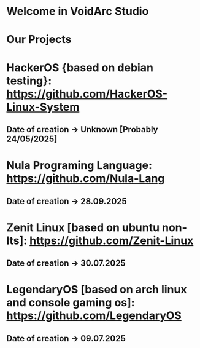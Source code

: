 # Welcome in VoidArc Studio

# Our Projects

# HackerOS {based on debian testing}: https://github.com/HackerOS-Linux-System
## Date of creation -> Unknown [Probably 24/05/2025]
# Nula Programing Language: https://github.com/Nula-Lang 
## Date of creation -> 28.09.2025
# Zenit Linux [based on ubuntu non-lts]: https://github.com/Zenit-Linux
## Date of creation -> 30.07.2025
# LegendaryOS [based on arch linux and console gaming os]: https://github.com/LegendaryOS
## Date of creation -> 09.07.2025
